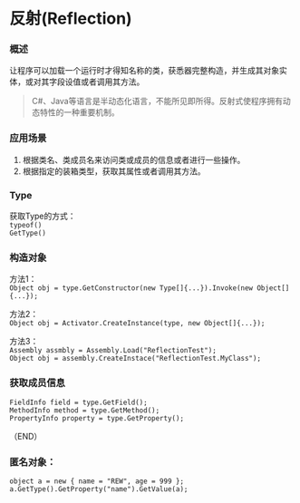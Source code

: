 # 反射(Reflection)    

### 概述    

让程序可以加载一个运行时才得知名称的类，获悉器完整构造，并生成其对象实体，或对其字段设值或者调用其方法。    

> C#、Java等语言是半动态化语言，不能所见即所得。反射式使程序拥有动态特性的一种重要机制。    


### 应用场景    

1. 根据类名、类成员名来访问类或成员的信息或者进行一些操作。    
2. 根据指定的装箱类型，获取其属性或者调用其方法。  


### Type    

获取Type的方式：  
`typeof()`  
`GetType()`  


### 构造对象    

方法1：  
`Object obj = type.GetConstructor(new Type[]{...}).Invoke(new Object[]{...});`  

方法2：  
`Object obj = Activator.CreateInstance(type, new Object[]{...});`  

方法3：  
`Assembly assmbly = Assembly.Load("ReflectionTest");`  
`Object obj = assembly.CreateInstace("ReflectionTest.MyClass");`  


### 获取成员信息    

`FieldInfo field = type.GetField();`  
`MethodInfo method = type.GetMethod();`    
`PropertyInfo property = type.GetProperty();`  


（END）    

### 匿名对象：  

`object a = new { name = "REW", age = 999 };`  
`a.GetType().GetProperty("name").GetValue(a);`  

